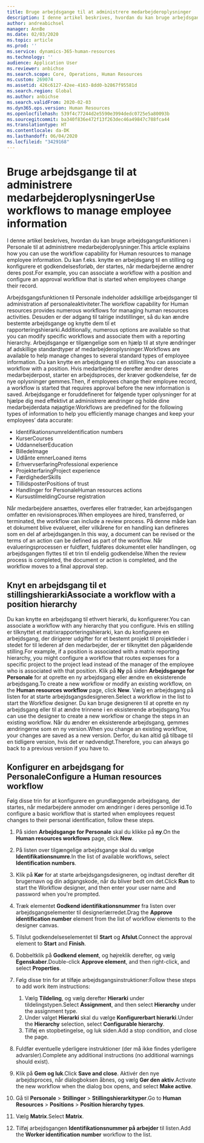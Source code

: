 ```yaml
---
title: Bruge arbejdsgange til at administrere medarbejderoplysninger
description: I denne artikel beskrives, hvordan du kan bruge arbejdsgangsfunktionen i Personale til at administrere medarbejderoplysninger. Du kan f.eks. knytte en arbejdsgang til en stilling og konfigurere et godkendelsesforløb, der startes, når medarbejderne ændrer deres post.
author: andreabichsel
manager: AnnBe
ms.date: 02/03/2020
ms.topic: article
ms.prod: ''
ms.service: dynamics-365-human-resources
ms.technology: ''
audience: Application User
ms.reviewer: anbichse
ms.search.scope: Core, Operations, Human Resources
ms.custom: 269074
ms.assetid: 426c6127-42ee-4163-8dd0-b2867f95581d
ms.search.region: Global
ms.author: anbichse
ms.search.validFrom: 2020-02-03
ms.dyn365.ops.version: Human Resources
ms.openlocfilehash: 539f4c77244d2e5590e3994dedc0725e5a80093b
ms.sourcegitcommit: ba340f836e472f13f263dec46a49847c788fca44
ms.translationtype: HT
ms.contentlocale: da-DK
ms.lasthandoff: 06/04/2020
ms.locfileid: "3429168"
---
```

# <a name="use-workflows-to-manage-employee-information"></a><span data-ttu-id="70fed-104">Bruge arbejdsgange til at administrere medarbejderoplysninger</span><span class="sxs-lookup"><span data-stu-id="70fed-104">Use workflows to manage employee information</span></span>

<span data-ttu-id="70fed-105">I denne artikel beskrives, hvordan du kan bruge arbejdsgangsfunktionen i Personale til at administrere medarbejderoplysninger.</span><span class="sxs-lookup"><span data-stu-id="70fed-105">This article explains how you can use the workflow capability for Human resources to manage employee information.</span></span> <span data-ttu-id="70fed-106">Du kan f.eks. knytte en arbejdsgang til en stilling og konfigurere et godkendelsesforløb, der startes, når medarbejderne ændrer deres post.</span><span class="sxs-lookup"><span data-stu-id="70fed-106">For example, you can associate a workflow with a position and configure an approval workflow that is started when employees change their record.</span></span>

<span data-ttu-id="70fed-107">Arbejdsgangsfunktionen til Personale indeholder adskillige arbejdsganger til administration af personaleaktiviteter.</span><span class="sxs-lookup"><span data-stu-id="70fed-107">The workflow capability for Human resources provides numerous workflows for managing human resources activities.</span></span> <span data-ttu-id="70fed-108">Desuden er der adgang til talrige indstillinger, så du kan ændre bestemte arbejdsgange og knytte dem til et rapporteringshierarki.</span><span class="sxs-lookup"><span data-stu-id="70fed-108">Additionally, numerous options are available so that you can modify specific workflows and associate them with a reporting hierarchy.</span></span> <span data-ttu-id="70fed-109">Arbejdsgange er tilgængelige som en hjælp til at styre ændringer af adskillige standardtyper af medarbejderoplysninger.</span><span class="sxs-lookup"><span data-stu-id="70fed-109">Workflows are available to help manage changes to several standard types of employee information.</span></span> <span data-ttu-id="70fed-110">Du kan knytte en arbejdsgang til en stilling.</span><span class="sxs-lookup"><span data-stu-id="70fed-110">You can associate a workflow with a position.</span></span> <span data-ttu-id="70fed-111">Hvis medarbejderne derefter ændrer deres medarbejderpost, starter en arbejdsproces, der kræver godkendelse, før de nye oplysninger gemmes.</span><span class="sxs-lookup"><span data-stu-id="70fed-111">Then, if employees change their employee record, a workflow is started that requires approval before the new information is saved.</span></span> <span data-ttu-id="70fed-112">Arbejdsgange er foruddefineret for følgende typer oplysninger for at hjælpe dig med effektivt at administrere ændringer og holde dine medarbejderdata nøjagtige:</span><span class="sxs-lookup"><span data-stu-id="70fed-112">Workflows are predefined for the following types of information to help you efficiently manage changes and keep your employees’ data accurate:</span></span>

-   <span data-ttu-id="70fed-113">Identifikationsnumre</span><span class="sxs-lookup"><span data-stu-id="70fed-113">Identification numbers</span></span>
-   <span data-ttu-id="70fed-114">Kurser</span><span class="sxs-lookup"><span data-stu-id="70fed-114">Courses</span></span>
-   <span data-ttu-id="70fed-115">Uddannelser</span><span class="sxs-lookup"><span data-stu-id="70fed-115">Education</span></span>
-   <span data-ttu-id="70fed-116">Billede</span><span class="sxs-lookup"><span data-stu-id="70fed-116">Image</span></span>
-   <span data-ttu-id="70fed-117">Udlånte emner</span><span class="sxs-lookup"><span data-stu-id="70fed-117">Loaned items</span></span>
-   <span data-ttu-id="70fed-118">Erhvervserfaring</span><span class="sxs-lookup"><span data-stu-id="70fed-118">Professional experience</span></span>
-   <span data-ttu-id="70fed-119">Projekterfaring</span><span class="sxs-lookup"><span data-stu-id="70fed-119">Project experience</span></span>
-   <span data-ttu-id="70fed-120">Færdigheder</span><span class="sxs-lookup"><span data-stu-id="70fed-120">Skills</span></span>
-   <span data-ttu-id="70fed-121">Tillidsposter</span><span class="sxs-lookup"><span data-stu-id="70fed-121">Positions of trust</span></span>
-   <span data-ttu-id="70fed-122">Handlinger for Personale</span><span class="sxs-lookup"><span data-stu-id="70fed-122">Human resources actions</span></span>
-   <span data-ttu-id="70fed-123">Kursustilmelding</span><span class="sxs-lookup"><span data-stu-id="70fed-123">Course registration</span></span>

<span data-ttu-id="70fed-124">Når medarbejdere ansættes, overføres eller fratræder, kan arbejdsgangen omfatter en revisionsproces.</span><span class="sxs-lookup"><span data-stu-id="70fed-124">When employees are hired, transferred, or terminated, the workflow can include a review process.</span></span> <span data-ttu-id="70fed-125">På denne måde kan et dokument blive evalueret, eller vilkårene for en handling kan defineres som en del af arbejdsgangen.</span><span class="sxs-lookup"><span data-stu-id="70fed-125">In this way, a document can be revised or the terms of an action can be defined as part of the workflow.</span></span> <span data-ttu-id="70fed-126">Når evalueringsprocessen er fuldført, fuldføres dokumentet eller handlingen, og arbejdsgangen flyttes til et trin til endelig godkendelse.</span><span class="sxs-lookup"><span data-stu-id="70fed-126">When the review process is completed, the document or action is completed, and the workflow moves to a final approval step.</span></span>

## <a name="associate-a-workflow-with-a-position-hierarchy"></a><span data-ttu-id="70fed-127">Knyt en arbejdsgang til et stillingshierarki</span><span class="sxs-lookup"><span data-stu-id="70fed-127">Associate a workflow with a position hierarchy</span></span>
<span data-ttu-id="70fed-128">Du kan knytte en arbejdsgang til ethvert hierarki, du konfigurerer.</span><span class="sxs-lookup"><span data-stu-id="70fed-128">You can associate a workflow with any hierarchy that you configure.</span></span> <span data-ttu-id="70fed-129">Hvis en stilling er tilknyttet et matrixrapporteringshierarki, kan du konfigurere en arbejdsgang, der dirigerer udgifter for et bestemt projekt til projektleder i stedet for til lederen af den medarbejder, der er tilknyttet den pågældende stilling.</span><span class="sxs-lookup"><span data-stu-id="70fed-129">For example, if a position is associated with a matrix reporting hierarchy, you might configure a workflow that routes expenses for a specific project to the project lead instead of the manager of the employee who is associated with that position.</span></span> <span data-ttu-id="70fed-130">Klik på **Ny** på siden **Arbejdsgange for Personale** for at oprette en ny arbejdsgang eller ændre en eksisterende arbejdsgang.</span><span class="sxs-lookup"><span data-stu-id="70fed-130">To create a new workflow or modify an existing workflow, on the **Human resources workflow** page, click **New**.</span></span> <span data-ttu-id="70fed-131">Vælg en arbejdsgang på listen for at starte arbejdsgangsdesigneren.</span><span class="sxs-lookup"><span data-stu-id="70fed-131">Select a workflow in the list to start the Workflow designer.</span></span> <span data-ttu-id="70fed-132">Du kan bruge designeren til at oprette en ny arbejdsgang eller til at ændre trinnene i en eksisterende arbejdsgang.</span><span class="sxs-lookup"><span data-stu-id="70fed-132">You can use the designer to create a new workflow or change the steps in an existing workflow.</span></span> <span data-ttu-id="70fed-133">Når du ændrer en eksisterende arbejdsgang, gemmes ændringerne som en ny version.</span><span class="sxs-lookup"><span data-stu-id="70fed-133">When you change an existing workflow, your changes are saved as a new version.</span></span> <span data-ttu-id="70fed-134">Derfor, du kan altid gå tilbage til en tidligere version, hvis det er nødvendigt.</span><span class="sxs-lookup"><span data-stu-id="70fed-134">Therefore, you can always go back to a previous version if you have to.</span></span>

## <a name="configure-a-human-resources-workflow"></a><span data-ttu-id="70fed-135">Konfigurer en arbejdsgang for Personale</span><span class="sxs-lookup"><span data-stu-id="70fed-135">Configure a Human resources workflow</span></span>
<span data-ttu-id="70fed-136">Følg disse trin for at konfigurere en grundlæggende arbejdsgang, der startes, når medarbejdere anmoder om ændringer i deres personlige id.</span><span class="sxs-lookup"><span data-stu-id="70fed-136">To configure a basic workflow that is started when employees request changes to their personal identification, follow these steps.</span></span>

1.  <span data-ttu-id="70fed-137">På siden **Arbejdsgange for Personale** skal du klikke på **ny**.</span><span class="sxs-lookup"><span data-stu-id="70fed-137">On the **Human resources workflows** page, click **New**.</span></span>
2.  <span data-ttu-id="70fed-138">På listen over tilgængelige arbejdsgange skal du vælge **Identifikationsnumre**.</span><span class="sxs-lookup"><span data-stu-id="70fed-138">In the list of available workflows, select **Identification numbers**.</span></span>
3.  <span data-ttu-id="70fed-139">Klik på **Kør** for at starte arbejdsgangsdesigneren, og indtast derefter dit brugernavn og din adgangskode, når du bliver bedt om det.</span><span class="sxs-lookup"><span data-stu-id="70fed-139">Click **Run** to start the Workflow designer, and then enter your user name and password when you're prompted.</span></span>
4.  <span data-ttu-id="70fed-140">Træk elementet **Godkend identifikationsnummer** fra listen over arbejdsgangselementer til designerlærredet.</span><span class="sxs-lookup"><span data-stu-id="70fed-140">Drag the **Approve identification number** element from the list of workflow elements to the designer canvas.</span></span>
5.  <span data-ttu-id="70fed-141">Tilslut godkendelseselementet til **Start** og **Afslut**.</span><span class="sxs-lookup"><span data-stu-id="70fed-141">Connect the approval element to **Start** and **Finish**.</span></span>
6.  <span data-ttu-id="70fed-142">Dobbeltklik på **Godkend element**, og højreklik derefter, og vælg **Egenskaber**.</span><span class="sxs-lookup"><span data-stu-id="70fed-142">Double-click **Approve element**, and then right-click, and select **Properties**.</span></span>
7.  <span data-ttu-id="70fed-143">Følg disse trin for at tilføje arbejdsgangsinstruktioner:</span><span class="sxs-lookup"><span data-stu-id="70fed-143">Follow these steps to add work item instructions:</span></span>
    1.  <span data-ttu-id="70fed-144">Vælg **Tildeling**, og vælg derefter **Hierarki** under tildelingstypen.</span><span class="sxs-lookup"><span data-stu-id="70fed-144">Select **Assignment**, and then select **Hierarchy** under the assignment type.</span></span>
    2.  <span data-ttu-id="70fed-145">Under valget **Hierarki** skal du vælge **Konfigurerbart hierarki**.</span><span class="sxs-lookup"><span data-stu-id="70fed-145">Under the **Hierarchy** selection, select **Configurable hierarchy**.</span></span>
    3.  <span data-ttu-id="70fed-146">Tilføj en stopbetingelse, og luk siden.</span><span class="sxs-lookup"><span data-stu-id="70fed-146">Add a stop condition, and close the page.</span></span>

8.  <span data-ttu-id="70fed-147">Fuldfør eventuelle yderligere instruktioner (der må ikke findes yderligere advarsler).</span><span class="sxs-lookup"><span data-stu-id="70fed-147">Complete any additional instructions (no additional warnings should exist).</span></span>
9.  <span data-ttu-id="70fed-148">Klik på **Gem og luk**.</span><span class="sxs-lookup"><span data-stu-id="70fed-148">Click **Save and close**.</span></span> <span data-ttu-id="70fed-149">Aktivér den nye arbejdsproces, når dialogboksen åbnes, og vælg **Gør den aktiv**.</span><span class="sxs-lookup"><span data-stu-id="70fed-149">Activate the new workflow when the dialog box opens, and select **Make active**.</span></span>
10. <span data-ttu-id="70fed-150">Gå til **Personale** &gt; **Stillinger** &gt; **Stillingshierarkityper**.</span><span class="sxs-lookup"><span data-stu-id="70fed-150">Go to **Human Resources** &gt; **Positions** &gt; **Position hierarchy types**.</span></span>
11. <span data-ttu-id="70fed-151">Vælg **Matrix**.</span><span class="sxs-lookup"><span data-stu-id="70fed-151">Select **Matrix**.</span></span>
12. <span data-ttu-id="70fed-152">Tilføj arbejdsgangen **Identifikationsnummer på arbejder** til listen.</span><span class="sxs-lookup"><span data-stu-id="70fed-152">Add the **Worker identification number** workflow to the list.</span></span>





